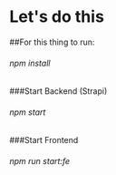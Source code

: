 # Let's do this

##For this thing to run:

###### npm install

###Start Backend (Strapi)
###### npm start

###Start Frontend
###### npm run start:fe
